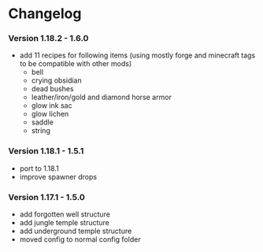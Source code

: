 # Changelog

### Version 1.18.2 - 1.6.0
 - add 11 recipes for following items (using mostly forge and minecraft tags to be compatible with other mods)
     - bell
     - crying obsidian
     - dead bushes
     - leather/iron/gold and diamond horse armor
     - glow ink sac
     - glow lichen
     - saddle
     - string

### Version 1.18.1 - 1.5.1
 - port to 1.18.1
 - improve spawner drops

### Version 1.17.1 - 1.5.0
 - add forgotten well structure
 - add jungle temple structure
 - add underground temple structure
 - moved config to normal config folder
 